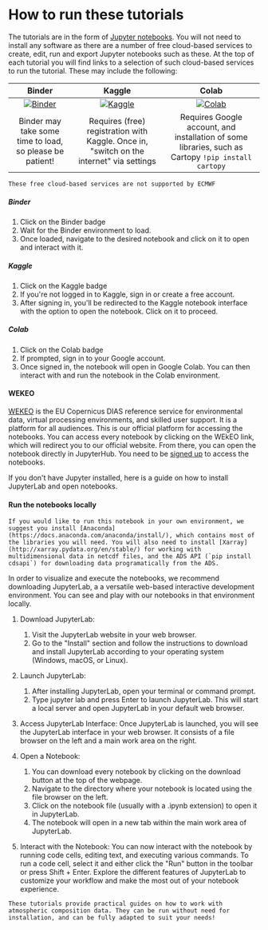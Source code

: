 # How to run these tutorials

The tutorials are in the form of [Jupyter notebooks](https://jupyter.org/). You will not need to install any software as there are a number of free cloud-based services to create, edit, run and export Jupyter notebooks such as these. At the top of each tutorial you will find links to a selection of such cloud-based services to run the tutorial. These may include the following:

|                               Binder                               |                                            Kaggle                                             |                                                  Colab                                                   |
| :----------------------------------------------------------------: | :-------------------------------------------------------------------------------------------: | :------------------------------------------------------------------------------------------------------: |
| [![Binder](https://mybinder.org/badge.svg)](https://mybinder.org/) | [![Kaggle](https://kaggle.com/static/images/open-in-kaggle.svg)](https://www.kaggle.com/code) | [![Colab](https://colab.research.google.com/assets/colab-badge.svg)](https://colab.research.google.com/) |
|      Binder may take some time to load, so please be patient!      |   Requires (free) registration with Kaggle. Once in, "switch on the internet" via settings    |   Requires Google account, and installation of some libraries, such as Cartopy `!pip install cartopy`    |

```{warning}
These free cloud-based services are not supported by ECMWF
```
##### Binder

1. Click on the Binder badge
2. Wait for the Binder environment to load.
3. Once loaded, navigate to the desired notebook and click on it to open and interact with it.

##### Kaggle

1. Click on the Kaggle badge
2. If you're not logged in to Kaggle, sign in or create a free account.
3. After signing in, you'll be redirected to the Kaggle notebook interface with the option to open the notebook. Click on it to proceed.

##### Colab

1. Click on the Colab badge
2. If prompted, sign in to your Google account.
3. Once signed in, the notebook will open in Google Colab. You can then interact with and run the notebook in the Colab environment.


#### WEKEO

[WEKEO](https://www.wekeo.eu/) is the EU Copernicus DIAS reference service for environmental data, virtual processing environments, and skilled user support. It is a platform for all audiences. This is our official platform for accessing the notebooks. You can access every notebook by clicking on the WEkEO link, which will redirect you to our official website. From there, you can open the notebook directly in JupyterHub. You need to be [signed up](https://www.wekeo.eu/register) to access the notebooks.

If you don't have Jupyter installed, here is a guide on how to install JupyterLab and open notebooks.

#### Run the notebooks locally
```{tip}
If you would like to run this notebook in your own environment, we suggest you install [Anaconda](https://docs.anaconda.com/anaconda/install/), which contains most of the libraries you will need. You will also need to install [Xarray](http://xarray.pydata.org/en/stable/) for working with multidimensional data in netcdf files, and the ADS API (`pip install cdsapi`) for downloading data programatically from the ADS.
```
In order to visualize and execute the notebooks, we recommend downloading JupyterLab, a a versatile web-based interactive development environment. You can see and play with our notebooks in that environment locally.

1. Download JupyterLab:
   1. Visit the JupyterLab website in your web browser.
   2. Go to the "Install" section and follow the instructions to download and install JupyterLab according to your operating system (Windows, macOS, or Linux).

2. Launch JupyterLab:
   1. After installing JupyterLab, open your terminal or command prompt.
   2. Type jupyter lab and press Enter to launch JupyterLab. This will start a local server and open JupyterLab in your default web browser.

3. Access JupyterLab Interface:
Once JupyterLab is launched, you will see the JupyterLab interface in your web browser. It consists of a file browser on the left and a main work area on the right.

4. Open a Notebook:
   1. You can download every notebook by clicking on the download button at the top of the webpage.
    2. Navigate to the directory where your notebook is located using the file browser on the left.
    3. Click on the notebook file (usually with a .ipynb extension) to open it in JupyterLab.
    4. The notebook will open in a new tab within the main work area of JupyterLab.

6. Interact with the Notebook:
You can now interact with the notebook by running code cells, editing text, and executing various commands.
To run a code cell, select it and either click the "Run" button in the toolbar or press Shift + Enter.
Explore the different features of JupyterLab to customize your workflow and make the most out of your notebook experience.


```{note}
These tutorials provide practical guides on how to work with atmospheric composition data. They can be run without need for installation, and can be fully adapted to suit your needs!
```
